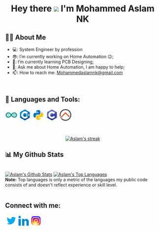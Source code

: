 <h1 align="center">Hey there <img src="https://raw.githubusercontent.com/MartinHeinz/MartinHeinz/master/wave.gif" width="30px"> I'm Mohammed Aslam NK</h1>

## 🙋‍♂️ About Me

- 💻: System Engineer by profession
- 😎: I’m currently working on Home Automation :wink:;
- 🌱: I’m currently learning PCB Designing;
- 💬: Ask me about Home Automation, I am happy to help;
- 📫: How to reach me: Mohammedaslamnk@gmail.com

<br/>

## 🚀 Languages and Tools:

<p align="left"> 
<code><img height="40" src="https://github.com/MOHAMMEDASLAMNK/MOHAMMEDASLAMNK/blob/main/logo/icons8-arduino.svg"></code>
<code><img height="40" src="https://github.com/MOHAMMEDASLAMNK/MOHAMMEDASLAMNK/blob/main/logo/icons8-c%2B%2B.svg"></code>
<code><img height="40" src="https://github.com/MOHAMMEDASLAMNK/MOHAMMEDASLAMNK/blob/main/logo/icons8-python.svg"></code>
<code><img height="40" src="https://github.com/MOHAMMEDASLAMNK/MOHAMMEDASLAMNK/blob/main/logo/icons8-c-programming.svg"></code>
<code><img height="40" src="https://github.com/MOHAMMEDASLAMNK/MOHAMMEDASLAMNK/blob/main/logo/1007353.png"></code>

</p>

<br/>

<p align="center">
    <a href="https://github-readme-streak-stats.herokuapp.com?user=MOHAMMEDASLAMNK&theme=black-ice&hide_border=true&stroke=0000&background=060A0CD0">
        <img title="🔥 Get streak stats for your profile" alt="Aslam's streak" src="https://github-readme-streak-stats.herokuapp.com?user=MOHAMMEDASLAMNK&theme=black-ice&hide_border=true&stroke=0000&background=060A0CD0"/>
    </a>
</p>

## 📊 My Github Stats

  <br/>
    <a href="https://github-readme-stats.vercel.app/api?username=MOHAMMEDASLAMNK&show_icons=true&count_private=true&theme=react&hide_border=true&bg_color=0D1117"><img alt="Aslam's Github Stats" src="https://github-readme-stats.vercel.app/api?username=MOHAMMEDASLAMNK&show_icons=true&count_private=true&theme=react&hide_border=true&bg_color=0D1117" /></a>
  <a href="https://github-readme-stats.vercel.app/api/top-langs/?username=MOHAMMEDASLAMNK&langs_count=8&count_private=true&layout=compact&theme=react&hide_border=true&bg_color=0D1117"><img alt="Aslam's Top Languages" src="https://github-readme-stats.vercel.app/api/top-langs/?username=MOHAMMEDASLAMNK&langs_count=8&count_private=true&layout=compact&theme=react&hide_border=true&bg_color=0D1117" /></a>
  <br/>
  <b>Note:</b> Top languages is only a metric of the languages my public code consists of and doesn't reflect experience or skill level.

<br/>
<br/>

## Connect with me:

<p align="left">

<a href="https://twitter.com/iamAslamNK">
  <img align="left" alt="Aslam | Twitter" width="40px" height="40px" src="https://github.com/rafitc/rafitc/blob/main/icons/icons8-twitter.svg" />
</a>
<a href="https://www.linkedin.com/in/mohammed-aslam-nk-7a4aa6138/">
  <img align="left" alt="Aslam | Linkedin" width="40px" height="40px"  src="https://github.com/rafitc/rafitc/blob/main/icons/icons8-linkedin-2.svg" />
</a>
<a href="https://www.instagram.com/mohammedaslamnk/">
  <img align="left" alt="Aslam | Instagram" width="40px" height="40px"  src="https://github.com/rafitc/rafitc/blob/main/icons/icons8-instagram-logo.svg" />
</a>
</p>

  <br />
